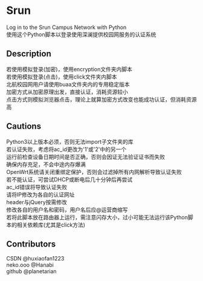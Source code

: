# Srun
 Log in to the Srun Campus Network with Python  
 使用这个Python脚本以登录使用深澜提供校园网服务的认证系统  

## Description
 若使用模拟登录(加密)，使用encryption文件夹内脚本  
 若使用模拟登录(点击)，使用click文件夹内脚本  
 北航校园网用户请使用buaa文件夹内的专用稳定版本  
 加密方式从加密原理出发，直接认证，消耗资源较小  
 点击方式则模拟浏览器点击，理论上就算加密方式改变也能成功认证，但消耗资源高  

## Cautions
 Python3以上版本必须，否则无法import子文件夹的库  
 若认证失败，考虑将ac_id更改为'1'或'2'中的另一个  
 运行前检查设备日期时间是否正确，否则会因证无法验证证书而失败  
 确保内存充足，不会中途内存爆满  
 OpenWrt系统请关闭重绑定保护，否则会过滤掉所有内网解析导致认证失败  
 若不能认证，可尝试DHCP或断电后几十分钟后再尝试  
 ac_id错误将导致认证失败  
 请将IP修改为各自的认证网址  
 header与jQuery按需修改  
 修改各自的用户名和密码，用户名后应@运营商缩写  
 若将此脚本放在路由器上运行，需注意闪存大小，过小可能无法运行该Python脚本的相关依赖库(尤其是click方法)  

## Contributors
 CSDN @huxiaofan1223  
 neko.ooo @Hanabi  
 github @planetarian  
